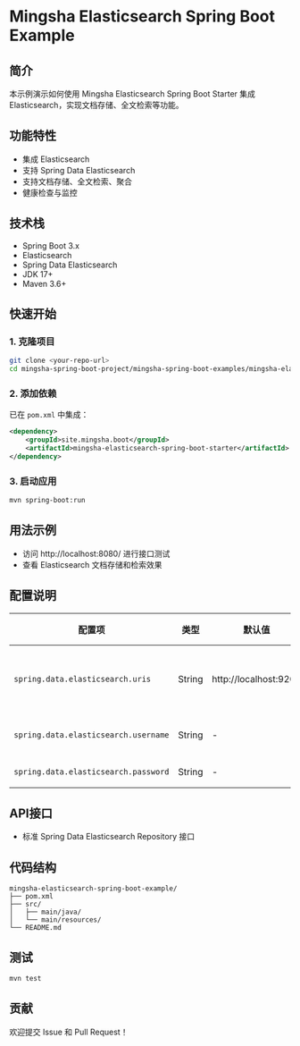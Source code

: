 # Mingsha Elasticsearch Spring Boot Example

## 简介

本示例演示如何使用 Mingsha Elasticsearch Spring Boot Starter 集成 Elasticsearch，实现文档存储、全文检索等功能。

## 功能特性

- 集成 Elasticsearch
- 支持 Spring Data Elasticsearch
- 支持文档存储、全文检索、聚合
- 健康检查与监控

## 技术栈

- Spring Boot 3.x
- Elasticsearch
- Spring Data Elasticsearch
- JDK 17+
- Maven 3.6+

## 快速开始

### 1. 克隆项目

```bash
git clone <your-repo-url>
cd mingsha-spring-boot-project/mingsha-spring-boot-examples/mingsha-elasticsearch-spring-boot-example
```

### 2. 添加依赖

已在 `pom.xml` 中集成：

```xml
<dependency>
    <groupId>site.mingsha.boot</groupId>
    <artifactId>mingsha-elasticsearch-spring-boot-starter</artifactId>
</dependency>
```

### 3. 启动应用

```bash
mvn spring-boot:run
```

## 用法示例

- 访问 http://localhost:8080/ 进行接口测试
- 查看 Elasticsearch 文档存储和检索效果

## 配置说明

| 配置项 | 类型 | 默认值 | 说明 |
|--------|------|--------|------|
| `spring.data.elasticsearch.uris` | String | http://localhost:9200 | ES 节点地址 |
| `spring.data.elasticsearch.username` | String | - | 用户名 |
| `spring.data.elasticsearch.password` | String | - | 密码 |

## API接口

- 标准 Spring Data Elasticsearch Repository 接口

## 代码结构

```
mingsha-elasticsearch-spring-boot-example/
├── pom.xml
├── src/
│   ├── main/java/
│   └── main/resources/
└── README.md
```

## 测试

```bash
mvn test
```

## 贡献

欢迎提交 Issue 和 Pull Request！ 